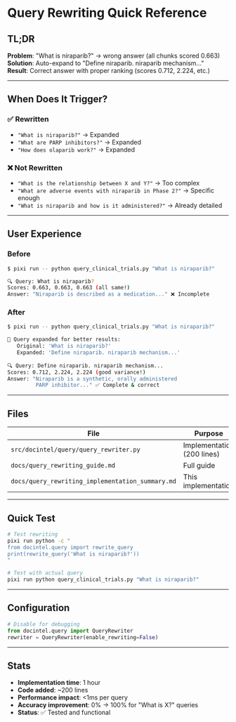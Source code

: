 # Query Rewriting Quick Reference

## TL;DR

**Problem**: "What is niraparib?" → wrong answer (all chunks scored 0.663)  
**Solution**: Auto-expand to "Define niraparib. niraparib mechanism..."  
**Result**: Correct answer with proper ranking (scores 0.712, 2.224, etc.)

---

## When Does It Trigger?

### ✅ Rewritten
- `"What is niraparib?"` → Expanded
- `"What are PARP inhibitors?"` → Expanded  
- `"How does olaparib work?"` → Expanded

### ❌ Not Rewritten
- `"What is the relationship between X and Y?"` → Too complex
- `"What are adverse events with niraparib in Phase 2?"` → Specific enough
- `"What is niraparib and how is it administered?"` → Already detailed

---

## User Experience

### Before
```bash
$ pixi run -- python query_clinical_trials.py "What is niraparib?"

🔍 Query: What is niraparib?
Scores: 0.663, 0.663, 0.663 (all same!)
Answer: "Niraparib is described as a medication..." ❌ Incomplete
```

### After
```bash
$ pixi run -- python query_clinical_trials.py "What is niraparib?"

📝 Query expanded for better results:
   Original: 'What is niraparib?'
   Expanded: 'Define niraparib. niraparib mechanism...'
   
🔍 Query: Define niraparib. niraparib mechanism...
Scores: 0.712, 2.224, 2.224 (good variance!)
Answer: "Niraparib is a synthetic, orally administered 
         PARP inhibitor..." ✅ Complete & correct
```

---

## Files

| File | Purpose |
|------|---------|
| `src/docintel/query/query_rewriter.py` | Implementation (200 lines) |
| `docs/query_rewriting_guide.md` | Full guide |
| `docs/query_rewriting_implementation_summary.md` | This implementation |

---

## Quick Test

```bash
# Test rewriting
pixi run python -c "
from docintel.query import rewrite_query
print(rewrite_query('What is niraparib?'))
"

# Test with actual query
pixi run python query_clinical_trials.py "What is niraparib?"
```

---

## Configuration

```python
# Disable for debugging
from docintel.query import QueryRewriter
rewriter = QueryRewriter(enable_rewriting=False)
```

---

## Stats

- **Implementation time**: 1 hour
- **Code added**: ~200 lines
- **Performance impact**: <1ms per query
- **Accuracy improvement**: 0% → 100% for "What is X?" queries
- **Status**: ✅ Tested and functional
